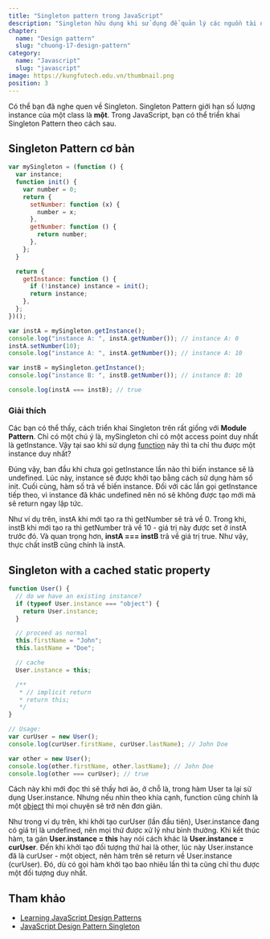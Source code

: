 ```yaml
---
title: "Singleton pattern trong JavaScript"
description: "Singleton hữu dụng khi sử dụng để quản lý các nguồn tài nguyên bị giới hạn hoặc theo dõi toàn bộ trạng thái của hệ thống."
chapter:
  name: "Design pattern"
  slug: "chuong-17-design-pattern"
category:
  name: "Javascript"
  slug: "javascript"
image: https://kungfutech.edu.vn/thumbnail.png
position: 3
---
```


Có thể bạn đã nghe quen về Singleton. Singleton Pattern giới hạn số lượng instance của một class là **một**. Trong JavaScript, bạn có thể triển khai Singleton Pattern theo cách sau.

## Singleton Pattern cơ bản

```js
var mySingleton = (function () {
  var instance;
  function init() {
    var number = 0;
    return {
      setNumber: function (x) {
        number = x;
      },
      getNumber: function () {
        return number;
      },
    };
  }

  return {
    getInstance: function () {
      if (!instance) instance = init();
      return instance;
    },
  };
})();

var instA = mySingleton.getInstance();
console.log("instance A: ", instA.getNumber()); // instance A: 0
instA.setNumber(10);
console.log("instance A: ", instA.getNumber()); // instance A: 10

var instB = mySingleton.getInstance();
console.log("instance B: ", instB.getNumber()); // instance B: 10

console.log(instA === instB); // true
```

### Giải thích

Các bạn có thể thấy, cách triển khai Singleton trên rất giống với **Module Pattern**. Chỉ có một chú ý là, mySingleton chỉ có một access point duy nhất là getInstance. Vậy tại sao khi sử dụng [function](/bai-viet/javascript/ham-trong-javascript) này thì ta chỉ thu được một instance duy nhất?

Đúng vậy, ban đầu khi chưa gọi getInstance lần nào thì biến instance sẽ là undefined. Lúc này, instance sẽ được khởi tạo bằng cách sử dụng hàm số init. Cuối cùng, hàm số trả về biến instance. Đối với các lần gọi getInstance tiếp theo, vì instance đã khác undefined nên nó sẽ không được tạo mới mà sẽ return ngay lập tức.

Như ví dụ trên, instA khi mới tạo ra thì getNumber sẽ trả về 0. Trong khi, instB khi mới tạo ra thì getNumber trả về 10 - giá trị này được set ở instA trước đó. Và quan trọng hơn, **instA === instB** trả về giá trị true. Như vậy, thực chất instB cũng chính là instA.

## Singleton with a cached static property

```js
function User() {
  // do we have an existing instance?
  if (typeof User.instance === "object") {
    return User.instance;
  }

  // proceed as normal
  this.firstName = "John";
  this.lastName = "Doe";

  // cache
  User.instance = this;

  /**
   * // implicit return
   * return this;
   */
}

// Usage:
var curUser = new User();
console.log(curUser.firstName, curUser.lastName); // John Doe

var other = new User();
console.log(other.firstName, other.lastName); // John Doe
console.log(other === curUser); // true
```

Cách này khi mới đọc thì sẽ thấy hơi ảo, ở chỗ là, trong hàm User ta lại sử dụng User.instance. Nhưng nếu nhìn theo khía cạnh, function cũng chính là một [object](/bai-viet/javascript/object-la-gi-object-trong-javascript) thì mọi chuyện sẽ trở nên đơn giản.

Như trong ví dụ trên, khi khởi tạo curUser (lần đầu tiên), User.instance đang có giá trị là undefined, nên mọi thứ được xử lý như bình thường. Khi kết thúc hàm, ta gán **User.instance = this** hay nói cách khác là **User.instance = curUser**. Đến khi khởi tạo đối tượng thứ hai là other, lúc này User.instance đã là curUser - một object, nên hàm trên sẽ return về User.instance (curUser). Đó, dù có gọi hàm khởi tạo bao nhiêu lần thì ta cũng chỉ thu được một đối tượng duy nhất.

## Tham khảo

- [Learning JavaScript Design Patterns](https://addyosmani.com/resources/essentialjsdesignpatterns/book/#singletonpatternjavascript)
- [JavaScript Design Pattern Singleton](http://robdodson.me/javascript-design-patterns-singleton/)
